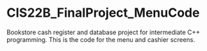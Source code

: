 # CIS22B_FinalProject_MenuCode
Bookstore cash register and database project for intermediate C++ programming. This is the code for the menu and cashier screens.

